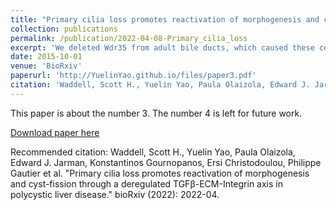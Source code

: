 ```yaml
---
title: "Primary cilia loss promotes reactivation of morphogenesis and cyst-fission through a deregulated TGFβ-ECM-Integrin axis in polycystic liver disease"
collection: publications
permalink: /publication/2022-04-08-Primary_cilia_loss
excerpt: 'We deleted Wdr35 from adult bile ducts, which caused these cells to lose primary cilia, and perfromed scRNA-seq.'
date: 2015-10-01
venue: 'BioRxiv'
paperurl: 'http://YuelinYao.github.io/files/paper3.pdf'
citation: 'Waddell, Scott H., Yuelin Yao, Paula Olaizola, Edward J. Jarman, Konstantinos Gournopanos, Ersi Christodoulou, Philippe Gautier et al. "Primary cilia loss promotes reactivation of morphogenesis and cyst-fission through a deregulated TGFβ-ECM-Integrin axis in polycystic liver disease." bioRxiv (2022): 2022-04.'
---
```

This paper is about the number 3. The number 4 is left for future work.

[Download paper here](http://YuelinYao.github.io/files/paper3.pdf)

Recommended citation: Waddell, Scott H., Yuelin Yao, Paula Olaizola, Edward J. Jarman, Konstantinos Gournopanos, Ersi Christodoulou, Philippe Gautier et al. "Primary cilia loss promotes reactivation of morphogenesis and cyst-fission through a deregulated TGFβ-ECM-Integrin axis in polycystic liver disease." bioRxiv (2022): 2022-04.
